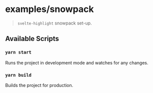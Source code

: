 # examples/snowpack

> `svelte-highlight` snowpack set-up.

## Available Scripts

### `yarn start`

Runs the project in development mode and watches for any changes.

### `yarn build`

Builds the project for production.
